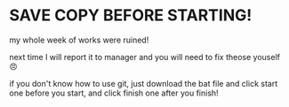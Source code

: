 # SAVE COPY BEFORE STARTING! 

my whole week of works were ruined!

next time I will report it to manager and you will need to fix theose youself 😠

if you don't know how to use git, just download the bat file and click start one before you start, and click finish one after you finish!
